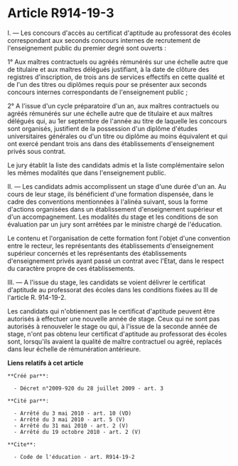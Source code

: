 # Article R914-19-3

I. ― Les concours d'accès au certificat d'aptitude au professorat des écoles correspondant aux seconds concours internes de
recrutement de l'enseignement public du premier degré sont ouverts : 

1° Aux maîtres contractuels ou agréés rémunérés sur une échelle autre que de titulaire et aux maîtres délégués justifiant, à
la date de clôture des registres d'inscription, de trois ans de services effectifs en cette qualité et de l'un des titres ou
diplômes requis pour se présenter aux seconds concours internes correspondants de l'enseignement public ; 

2° A l'issue d'un cycle préparatoire d'un an, aux maîtres contractuels ou agréés rémunérés sur une échelle autre que de
titulaire et aux maîtres délégués qui, au 1er septembre de l'année au titre de laquelle les concours sont organisés,
justifient de la possession d'un diplôme d'études universitaires générales ou d'un titre ou diplôme au moins équivalent et
qui ont exercé pendant trois ans dans des établissements d'enseignement privés sous contrat. 

Le jury établit la liste des candidats admis et la liste complémentaire selon les mêmes modalités que dans l'enseignement
public. 

II. ― Les candidats admis accomplissent un stage d'une durée d'un an. Au cours de leur stage, ils bénéficient d'une formation
dispensée, dans le cadre des conventions mentionnées à l'alinéa suivant, sous la forme d'actions organisées dans un
établissement d'enseignement supérieur et d'un accompagnement. Les modalités du stage et les conditions de son évaluation par
un jury sont arrêtées par le ministre chargé de l'éducation. 

Le contenu et l'organisation de cette formation font l'objet d'une convention entre le recteur, les représentants des
établissements d'enseignement supérieur concernés et les représentants des établissements d'enseignement privés ayant passé
un contrat avec l'Etat, dans le respect du caractère propre de ces établissements. 

III. ― A l'issue du stage, les candidats se voient délivrer le certificat d'aptitude au professorat des écoles dans les
conditions fixées au III de l'article R. 914-19-2. 

Les candidats qui n'obtiennent pas le certificat d'aptitude peuvent être autorisés à effectuer une nouvelle année de stage.
Ceux qui ne sont pas autorisés à renouveler le stage ou qui, à l'issue de la seconde année de stage, n'ont pas obtenu leur
certificat d'aptitude au professorat des écoles sont, lorsqu'ils avaient la qualité de maître contractuel ou agréé, replacés
dans leur échelle de rémunération antérieure.

**Liens relatifs à cet article**

	**Créé par**:

	  - Décret n°2009-920 du 28 juillet 2009 - art. 3

	**Cité par**:

	  - Arrêté du 3 mai 2010 - art. 10 (VD)
	  - Arrêté du 3 mai 2010 - art. 5 (V)
	  - Arrêté du 31 mai 2010 - art. 2 (V)
	  - Arrêté du 19 octobre 2010 - art. 2 (V)

	**Cite**:

	  - Code de l'éducation - art. R914-19-2
